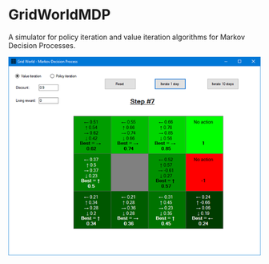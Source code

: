 # GridWorldMDP

A simulator for policy iteration and value iteration algorithms for Markov Decision Processes.

![Screenshot](/Screenshots/1.png)
